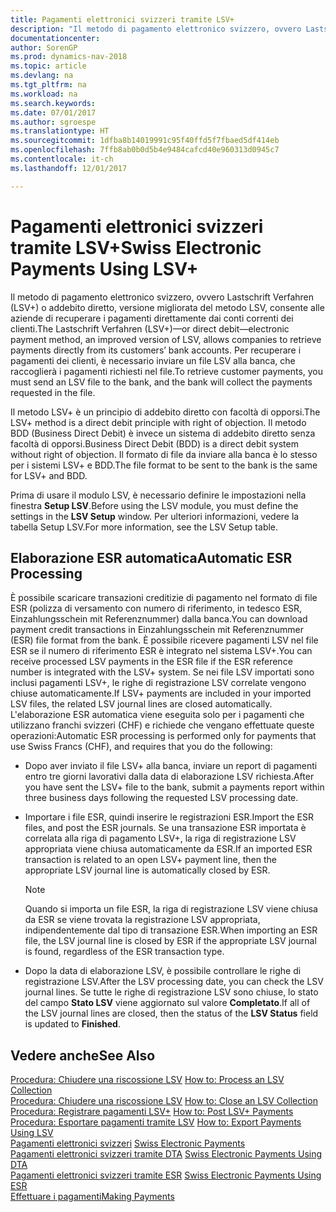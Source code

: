 ```yaml
---
title: Pagamenti elettronici svizzeri tramite LSV+
description: "Il metodo di pagamento elettronico svizzero, ovvero Lastschrift Verfahren (LSV+) o addebito diretto, versione migliorata del metodo LSV, consente alle aziende di recuperare i pagamenti direttamente dai conti correnti dei clienti. Per recuperare i pagamenti dei clienti, è necessario inviare un file LSV alla banca, che raccoglierà i pagamenti richiesti nel file."
documentationcenter: 
author: SorenGP
ms.prod: dynamics-nav-2018
ms.topic: article
ms.devlang: na
ms.tgt_pltfrm: na
ms.workload: na
ms.search.keywords: 
ms.date: 07/01/2017
ms.author: sgroespe
ms.translationtype: HT
ms.sourcegitcommit: 1dfba8b14019991c95f40ffd5f7fbaed5df414eb
ms.openlocfilehash: 7ffb8ab0b0d5b4e9484cafcd40e960313d0945c7
ms.contentlocale: it-ch
ms.lasthandoff: 12/01/2017

---
```

# <a name="swiss-electronic-payments-using-lsv"></a><span data-ttu-id="296a6-104">Pagamenti elettronici svizzeri tramite LSV+</span><span class="sxs-lookup"><span data-stu-id="296a6-104">Swiss Electronic Payments Using LSV+</span></span>
<span data-ttu-id="296a6-105">Il metodo di pagamento elettronico svizzero, ovvero Lastschrift Verfahren (LSV+) o addebito diretto, versione migliorata del metodo LSV, consente alle aziende di recuperare i pagamenti direttamente dai conti correnti dei clienti.</span><span class="sxs-lookup"><span data-stu-id="296a6-105">The Lastschrift Verfahren (LSV+)—or direct debit—electronic payment method, an improved version of LSV, allows companies to retrieve payments directly from its customers’ bank accounts.</span></span> <span data-ttu-id="296a6-106">Per recuperare i pagamenti dei clienti, è necessario inviare un file LSV alla banca, che raccoglierà i pagamenti richiesti nel file.</span><span class="sxs-lookup"><span data-stu-id="296a6-106">To retrieve customer payments, you must send an LSV file to the bank, and the bank will collect the payments requested in the file.</span></span>  

<span data-ttu-id="296a6-107">Il metodo LSV+ è un principio di addebito diretto con facoltà di opporsi.</span><span class="sxs-lookup"><span data-stu-id="296a6-107">The LSV+ method is a direct debit principle with right of objection.</span></span> <span data-ttu-id="296a6-108">Il metodo BDD (Business Direct Debit) è invece un sistema di addebito diretto senza facoltà di opporsi.</span><span class="sxs-lookup"><span data-stu-id="296a6-108">Business Direct Debit (BDD) is a direct debit system without right of objection.</span></span> <span data-ttu-id="296a6-109">Il formato di file da inviare alla banca è lo stesso per i sistemi LSV+ e BDD.</span><span class="sxs-lookup"><span data-stu-id="296a6-109">The file format to be sent to the bank is the same for LSV+ and BDD.</span></span>  

<span data-ttu-id="296a6-110">Prima di usare il modulo LSV, è necessario definire le impostazioni nella finestra **Setup LSV**.</span><span class="sxs-lookup"><span data-stu-id="296a6-110">Before using the LSV module, you must define the settings in the **LSV Setup** window.</span></span> <span data-ttu-id="296a6-111">Per ulteriori informazioni, vedere la tabella Setup LSV.</span><span class="sxs-lookup"><span data-stu-id="296a6-111">For more information, see the LSV Setup table.</span></span>  

## <a name="automatic-esr-processing"></a><span data-ttu-id="296a6-112">Elaborazione ESR automatica</span><span class="sxs-lookup"><span data-stu-id="296a6-112">Automatic ESR Processing</span></span>  
<span data-ttu-id="296a6-113">È possibile scaricare transazioni creditizie di pagamento nel formato di file ESR (polizza di versamento con numero di riferimento, in tedesco ESR, Einzahlungsschein mit Referenznummer) dalla banca.</span><span class="sxs-lookup"><span data-stu-id="296a6-113">You can download payment credit transactions in Einzahlungsschein mit Referenznummer (ESR) file format from the bank.</span></span> <span data-ttu-id="296a6-114">È possibile ricevere pagamenti LSV nel file ESR se il numero di riferimento ESR è integrato nel sistema LSV+.</span><span class="sxs-lookup"><span data-stu-id="296a6-114">You can receive processed LSV payments in the ESR file if the ESR reference number is integrated with the LSV+ system.</span></span> <span data-ttu-id="296a6-115">Se nei file LSV importati sono inclusi pagamenti LSV+, le righe di registrazione LSV correlate vengono chiuse automaticamente.</span><span class="sxs-lookup"><span data-stu-id="296a6-115">If LSV+ payments are included in your imported LSV files, the related LSV journal lines are closed automatically.</span></span> <span data-ttu-id="296a6-116">L'elaborazione ESR automatica viene eseguita solo per i pagamenti che utilizzano franchi svizzeri (CHF) e richiede che vengano effettuate queste operazioni:</span><span class="sxs-lookup"><span data-stu-id="296a6-116">Automatic ESR processing is performed only for payments that use Swiss Francs (CHF), and requires that you do the following:</span></span>  

- <span data-ttu-id="296a6-117">Dopo aver inviato il file LSV+ alla banca, inviare un report di pagamenti entro tre giorni lavorativi dalla data di elaborazione LSV richiesta.</span><span class="sxs-lookup"><span data-stu-id="296a6-117">After you have sent the LSV+ file to the bank, submit a payments report within three business days following the requested LSV processing date.</span></span>  

- <span data-ttu-id="296a6-118">Importare i file ESR, quindi inserire le registrazioni ESR.</span><span class="sxs-lookup"><span data-stu-id="296a6-118">Import the ESR files, and post the ESR journals.</span></span> <span data-ttu-id="296a6-119">Se una transazione ESR importata è correlata alla riga di pagamento LSV+, la riga di registrazione LSV appropriata viene chiusa automaticamente da ESR.</span><span class="sxs-lookup"><span data-stu-id="296a6-119">If an imported ESR transaction is related to an open LSV+ payment line, then the appropriate LSV journal line is automatically closed by ESR.</span></span>  

    > [!NOTE]  
    >  <span data-ttu-id="296a6-120">Quando si importa un file ESR, la riga di registrazione LSV viene chiusa da ESR se viene trovata la registrazione LSV appropriata, indipendentemente dal tipo di transazione ESR.</span><span class="sxs-lookup"><span data-stu-id="296a6-120">When importing an ESR file, the LSV journal line is closed by ESR if the appropriate LSV journal is found, regardless of the ESR transaction type.</span></span>  

- <span data-ttu-id="296a6-121">Dopo la data di elaborazione LSV, è possibile controllare le righe di registrazione LSV.</span><span class="sxs-lookup"><span data-stu-id="296a6-121">After the LSV processing date, you can check the LSV journal lines.</span></span> <span data-ttu-id="296a6-122">Se tutte le righe di registrazione LSV sono chiuse, lo stato del campo **Stato LSV** viene aggiornato sul valore **Completato**.</span><span class="sxs-lookup"><span data-stu-id="296a6-122">If all of the LSV journal lines are closed, then the status of the **LSV Status** field is updated to  **Finished**.</span></span>  

## <a name="see-also"></a><span data-ttu-id="296a6-123">Vedere anche</span><span class="sxs-lookup"><span data-stu-id="296a6-123">See Also</span></span>  
 <span data-ttu-id="296a6-124">[Procedura: Chiudere una riscossione LSV](how-to-process-an-lsv-collection.md) </span><span class="sxs-lookup"><span data-stu-id="296a6-124">[How to: Process an LSV Collection](how-to-process-an-lsv-collection.md) </span></span>  
 <span data-ttu-id="296a6-125">[Procedura: Chiudere una riscossione LSV](how-to-close-an-lsv-collection.md) </span><span class="sxs-lookup"><span data-stu-id="296a6-125">[How to: Close an LSV Collection](how-to-close-an-lsv-collection.md) </span></span>  
 <span data-ttu-id="296a6-126">[Procedura: Registrare pagamenti LSV+](how-to-post-lsv-payments.md) </span><span class="sxs-lookup"><span data-stu-id="296a6-126">[How to: Post LSV+ Payments](how-to-post-lsv-payments.md) </span></span>  
 <span data-ttu-id="296a6-127">[Procedura: Esportare pagamenti tramite LSV](how-to-export-payments-using-lsv.md) </span><span class="sxs-lookup"><span data-stu-id="296a6-127">[How to: Export Payments Using LSV](how-to-export-payments-using-lsv.md) </span></span>  
 <span data-ttu-id="296a6-128">[Pagamenti elettronici svizzeri](swiss-electronic-payments.md) </span><span class="sxs-lookup"><span data-stu-id="296a6-128">[Swiss Electronic Payments](swiss-electronic-payments.md) </span></span>  
 <span data-ttu-id="296a6-129">[Pagamenti elettronici svizzeri tramite DTA](swiss-electronic-payments-using-dta.md) </span><span class="sxs-lookup"><span data-stu-id="296a6-129">[Swiss Electronic Payments Using DTA](swiss-electronic-payments-using-dta.md) </span></span>  
 <span data-ttu-id="296a6-130">[Pagamenti elettronici svizzeri tramite ESR](swiss-electronic-payments-using-esr.md) </span><span class="sxs-lookup"><span data-stu-id="296a6-130">[Swiss Electronic Payments Using ESR](swiss-electronic-payments-using-esr.md) </span></span>  
 [<span data-ttu-id="296a6-131">Effettuare i pagamenti</span><span class="sxs-lookup"><span data-stu-id="296a6-131">Making Payments</span></span>](../../payables-make-payments.md)

